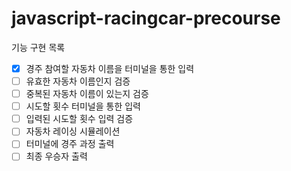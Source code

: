 # javascript-racingcar-precourse

기능 구현 목록
- [x] 경주 참여할 자동차 이름을 터미널을 통한 입력
- [ ] 유효한 자동차 이름인지 검증
- [ ] 중복된 자동차 이름이 있는지 검증
- [ ] 시도할 횟수 터미널을 통한 입력
- [ ] 입력된 시도할 횟수 입력 검증
- [ ] 자동차 레이싱 시뮬레이션
- [ ] 터미널에 경주 과정 출력
- [ ] 최종 우승자 출력
